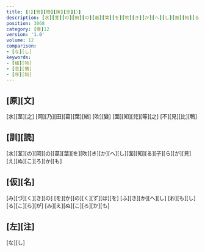 ```yaml
---
title: [（][寄][物][陳][思][）]
description: [水][茎][の][岡][の][葛][葉][を][吹][き][か][へ][し][面][知][る][子][ら][が][見][え][ぬ][こ][ろ][か][も]
position: 3068
category: [巻]12
version: '1.0'
volume: 12
comparison:
- [な][し]
keywords:
- [植][物]
- [恋][情]
- [序][詞]
---
```


## [原][文]

[水][茎][之] [岡][乃][田][葛][葉][緒] [吹][變] [面][知][兒][等][之] [不][見][比][鴨]

## [訓][読]

[水][茎][の][岡][の][葛][葉][を][吹][き][か][へ][し][面][知][る][子][ら][が][見][え][ぬ][こ][ろ][か][も]

## [仮][名]

[み][づ][く][き][の] [を][か][の][く][ず][は][を] [ふ][き][か][へ][し] [お][も][し][る][こ][ら][が] [み][え][ぬ][こ][ろ][か][も]

## [左][注]

[な][し]
